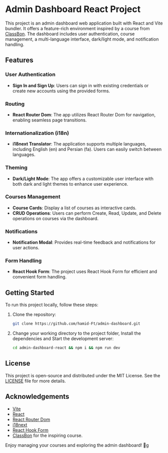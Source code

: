 # Admin Dashboard React Project

This project is an admin dashboard web application built with React and Vite bundler. It offers a feature-rich environment inspired by a course from [ClassBon](https://www.classbon.com/). The dashboard includes user authentication, course management, a multi-language interface, dark/light mode, and notification handling.

## Features

### User Authentication

- **Sign In and Sign Up**: Users can sign in with existing credentials or create new accounts using the provided forms.

### Routing

- **React Router Dom**: The app utilizes React Router Dom for navigation, enabling seamless page transitions.

### Internationalization (i18n)

- **i18next Translator**: The application supports multiple languages, including English (en) and Persian (fa). Users can easily switch between languages.

### Theming

- **Dark/Light Mode**: The app offers a customizable user interface with both dark and light themes to enhance user experience.

### Courses Management

- **Course Cards**: Display a list of courses as interactive cards.
- **CRUD Operations**: Users can perform Create, Read, Update, and Delete operations on courses via the dashboard.

### Notifications

- **Notification Modal**: Provides real-time feedback and notifications for user actions.

### Form Handling

- **React Hook Form**: The project uses React Hook Form for efficient and convenient form handling.

## Getting Started

To run this project locally, follow these steps:

1. Clone the repository:

   ```bash
   git clone https://github.com/hamid-Ft/admin-dashboard.git
   ```

2. Change your working directory to the project folder, Install the dependencies and Start the development server:

   ```bash
   cd admin-dashboard-react && npm i && npm run dev
   ```

## License

This project is open-source and distributed under the MIT License. See the [LICENSE](https://chat.openai.com/c/LICENSE) file for more details.

## Acknowledgements

- [Vite](https://vitejs.dev/)
- [React](https://reactjs.org/)
- [React Router Dom](https://reactrouter.com/)
- [i18next](https://www.i18next.com/)
- [React Hook Form](https://react-hook-form.com/)
- [ClassBon](https://www.classbon.com/) for the inspiring course.

Enjoy managing your courses and exploring the admin dashboard! 🚀g
